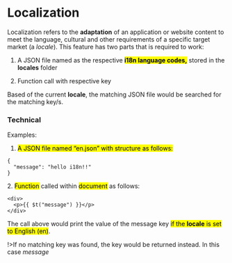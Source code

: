 # Localization

Localization refers to the **adaptation** of an application or website content to meet the language, cultural and other requirements of a specific target market (a _locale_). This feature has two parts that is required to work:

1.  A JSON file named as the respective <mark>**i18n language codes,**</mark> stored in the **locales** folder
    
2.  Function call with respective key
    

Based of the current **locale**, the matching JSON file would be searched for the matching key/s.

### Technical

Examples:

1.  <mark>A JSON file named “en.json” with structure as follows:</mark>
    

```
{
  "message": "hello i18n!!"
}
```

2\. <mark>Function</mark> called within <mark>document</mark> as follows:

```
<div>
  <p>{{ $t("message") }}</p>
</div>
```

The call above would print the value of the message key <mark>if the **locale** is set to English (en)</mark>.

!>If no matching key was found, the key would be returned instead. In this case _message_